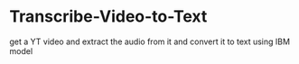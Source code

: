 # Transcribe-Video-to-Text
get a YT video and extract the audio from it and convert it to text using IBM model 
